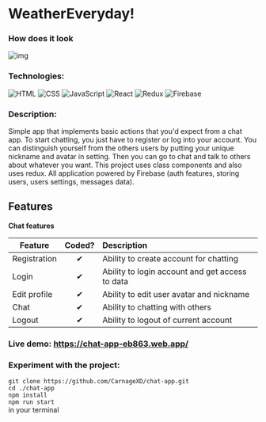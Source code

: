 # WeatherEveryday!
### How does it look
![img](https://carnagexd.github.io/assets/img/groupchat.png)

### Technologies:
![HTML](https://img.shields.io/badge/HTML5-E34F26?style=for-the-badge&logo=html5&logoColor=white)
![CSS](https://img.shields.io/badge/CSS3-1572B6?style=for-the-badge&logo=css3&logoColor=white)
![JavaScript](https://img.shields.io/badge/JavaScript-F7DF1E?style=for-the-badge&logo=javascript&logoColor=black)
![React](https://img.shields.io/badge/React-20232A?style=for-the-badge&logo=react&logoColor=61DAFB)
![Redux](https://img.shields.io/badge/Redux-593D88?style=for-the-badge&logo=redux&logoColor=white)
![Firebase](https://img.shields.io/badge/-Firebase-090909?style=for-the-badge&logo=Firebase)

### Description:
Simple app that implements basic actions that you'd expect from a chat app.
To start chatting, you just have to register or log into your account.
You can distinguish yourself from the others users by putting your unique nickname and avatar in setting.
Then you can go to chat and talk to others about whatever you want. 
This project uses class components and also uses redux.
All application powered by Firebase (auth features, storing users, users settings, messages data).

## Features

<b>Chat features</b>

| Feature  |  Coded?       | Description  |
|----------|:-------------:|:-------------|
| Registration | &#10004; | Ability to create account for chatting |
| Login | &#10004; | Ability to login account and get access to data |
| Edit profile | &#10004; | Ability to edit user avatar and nickname |
| Chat | &#10004; | Ability to chatting with others |
| Logout | &#10004; | Ability to logout of current account |

### Live demo: https://chat-app-eb863.web.app/

### Experiment with the project:
`git clone https://github.com/CarnageXD/chat-app.git`
<br/>
`cd ./chat-app`
<br/>
`npm install`
<br/>
`npm run start`
<br/>
in your terminal
